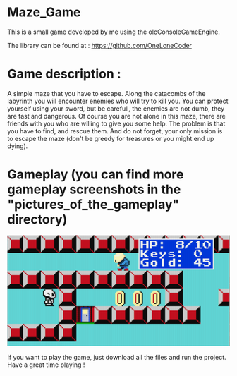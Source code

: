 # Maze_Game

This is a small game developed by me using the olcConsoleGameEngine.

The library can be found at : https://github.com/OneLoneCoder

# Game description : 
A simple maze that you have to escape. Along the catacombs of the labyrinth you will encounter enemies who will try to kill you. You can protect yourself using your sword, but be carefull, the enemies are not dumb, they are fast and dangerous. Of course you are not alone in this maze, there are friends with you who are willing to give you some help. The problem is that you have to find, and rescue them. And do not forget, your only mission is to escape the maze (don't be greedy for treasures or you might end up dying).

# Gameplay (you can find more gameplay screenshots in the "pictures_of_the_gameplay" directory)
![Small look at the game](https://github.com/DinuGeorge0019/Maze_Game/blob/main/pictures_of_the_gameplay/p6.png)

If you want to play the game, just download all the files and run the project.
Have a great time playing !
